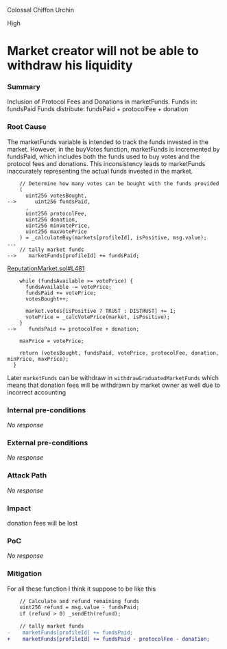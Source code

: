 Colossal Chiffon Urchin

High

# Market creator will not be able to withdraw his liquidity

### Summary

Inclusion of Protocol Fees and Donations in marketFunds.
Funds in: fundsPaid
Funds distribute: fundsPaid + protocolFee + donation

### Root Cause

The marketFunds variable is intended to track the funds invested in the market. However, in the buyVotes function, marketFunds is incremented by fundsPaid, which includes both the funds used to buy votes and the protocol fees and donations. This inconsistency leads to marketFunds inaccurately representing the actual funds invested in the market. 

```solidity
    // Determine how many votes can be bought with the funds provided
    (
      uint256 votesBought,
-->      uint256 fundsPaid,
      ,
      uint256 protocolFee,
      uint256 donation,
      uint256 minVotePrice,
      uint256 maxVotePrice
    ) = _calculateBuy(markets[profileId], isPositive, msg.value);
...
    // tally market funds
-->    marketFunds[profileId] += fundsPaid;
```
[ReputationMarket.sol#L481](https://github.com/sherlock-audit/2024-11-ethos-network-ii/blob/main/ethos/packages/contracts/contracts/ReputationMarket.sol#L481)

```solidity
    while (fundsAvailable >= votePrice) {
      fundsAvailable -= votePrice;
      fundsPaid += votePrice;
      votesBought++;

      market.votes[isPositive ? TRUST : DISTRUST] += 1;
      votePrice = _calcVotePrice(market, isPositive);
    }
-->    fundsPaid += protocolFee + donation;

    maxPrice = votePrice;

    return (votesBought, fundsPaid, votePrice, protocolFee, donation, minPrice, maxPrice);
  }
```
Later `marketFunds` can be withdraw in `withdrawGraduatedMarketFunds` which means that donation fees will be withdrawn by market owner as well due to incorrect accounting

### Internal pre-conditions

_No response_

### External pre-conditions

_No response_

### Attack Path

_No response_

### Impact

donation fees will be lost

### PoC

_No response_

### Mitigation

For all these function I think it suppose to be like this
```diff
    // Calculate and refund remaining funds
    uint256 refund = msg.value - fundsPaid;
    if (refund > 0) _sendEth(refund);

    // tally market funds
-    marketFunds[profileId] += fundsPaid;
+    marketFunds[profileId] += fundsPaid - protocolFee - donation;
```
